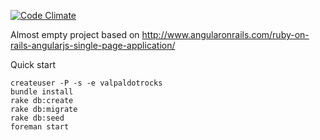 [![Code Climate](https://codeclimate.com/github/valpaldotrocks/valpaldotrocks/badges/gpa.svg)](https://codeclimate.com/github/valpaldotrocks/valpaldotrocks)

Almost empty project based on http://www.angularonrails.com/ruby-on-rails-angularjs-single-page-application/


Quick start

```
createuser -P -s -e valpaldotrocks
bundle install
rake db:create
rake db:migrate
rake db:seed
foreman start
```
